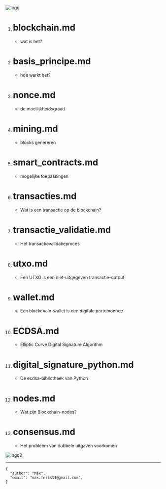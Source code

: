 ![logo](https://www.islabit.com/wp-content/uploads/2018/09/Blockchain-3.jpg)


1. # blockchain.md
   - wat is het?
2. # basis_principe.md
   - hoe werkt het?
3. # nonce.md
   - de moeilijkheidsgraad
4. # mining.md
   - blocks genereren
5. # smart_contracts.md
   - mogelijke toepassingen
6. # transacties.md
   - Wat is een transactie op de blockchain?
7. # transactie_validatie.md
   - Het transactievalidatieproces
8. # utxo.md
   - Een UTXO is een niet-uitgegeven transactie-output
9. # wallet.md
   - Een blockchain-wallet is een digitale portemonnee
10. # ECDSA.md
    - Elliptic Curve Digital Signature Algorithm
11. # digital_signature_python.md
    - De ecdsa-bibliotheek van Python
12. # nodes.md
    - Wat zijn Blockchain-nodes?
13. # consensus.md
    - Het probleem van dubbele uitgaven voorkomen

![logo2](https://highworthcitizen.com/wp-content/uploads/2019/12/blockchain-trends-2020.jpg)


---
```
{
  "author": "Max",
  "email": "max.felis11@gmail.com",
}
```